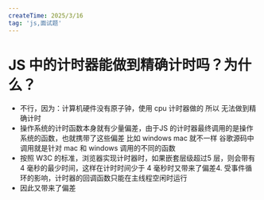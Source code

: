 ```yaml
---
createTime: 2025/3/16
tag: 'js,面试题'
---
```


# JS 中的计时器能做到精确计时吗？为什么？

* 不行，因为：计算机硬件没有原子钟，使用 cpu 计时器做的 所以 无法做到精确计时
* 操作系统的计时函数本身就有少量偏差，由于JS 的计时器最终调用的是操作系统的函数，也就携带了这些偏差 比如 windows mac 就不一样 谷歌源码中调用就是针对 mac 和 windows 调用的不同的函数
* 按照 W3C 的标准，浏览器实现计时器时，如果嵌套层级超过5 层，则会带有 4 毫秒的最少时间，这样在计时时间少于 4 毫秒时又带来了偏差4. 受事件循环的影响，计时器的回调函数只能在主线程空闲时运行
* 因此又带来了偏差
